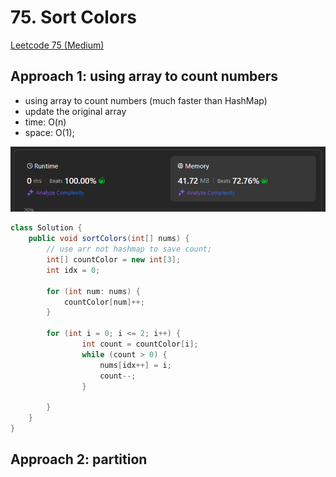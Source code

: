 # 75. Sort Colors

[Leetcode 75 (Medium)][75]

[75]: https://leetcode.com/problems/sort-colors/

## Approach 1: using array to count numbers
- using array to count numbers (much faster than HashMap)
- update the original array
- time: O(n)
- space: O(1);

![alt text](image-1.png)

```java
class Solution {
    public void sortColors(int[] nums) {
        // use arr not hashmap to save count;
        int[] countColor = new int[3];
        int idx = 0;

        for (int num: nums) {
            countColor[num]++;
        }

        for (int i = 0; i <= 2; i++) {
                int count = countColor[i];
                while (count > 0) {
                    nums[idx++] = i;
                    count--;
                }
            
        }
    }
}
```

## Approach 2: partition
